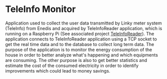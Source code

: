 # TeleInfo Monitor

Application used to collect the user data transmitted by Linky meter system (TeleInfo) from Enedis and acquired by
TeleInfoReader application, which is running on a Raspberry Pi (See associated project
[TeleInfoReader](https://github.com/jlesauce/TeleInfoReader)). The application connects to TeleInfoReader
application using a TCP socket to get the real time data and to the database to collect long term data. The purpose
of the application is to monitor the energy consumption of the house in order to better analyze what's happening and
which equipments are consuming. The other purpose is also to get better statistics and estimate the cost of the
consumed electricity in order to identify improvements which could lead to money savings.
